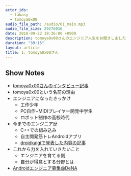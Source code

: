 ```yaml
---
actor_ids:
  - takasy
  - tomoya0x00
audio_file_path: /audio/01_main.mp3
audio_file_size: 29276016
date: 2018-09-22 18:36:00 +0900
description: tomoya0x00さんのエンジニア人生をお聞きしました
duration: "39:15"
layout: article
title: 1. tomoya0x00さん
---
```


## Show Notes
- [tomoya0x00さんのインタビュー記事](https://dena.com/jp/recruit/career/engineer/interview/tomoya-miwa.html)
- tomoya0x00という名前の理由
- エンジニアになったきっかけ
  - 工作少年
  - PC自作+MIDIプレイヤー開発中学生
  - ロボット制作の高校時代
- 今までのエンジニア歴
  - C++での組み込み
  - 自主開発筋トレAndroidアプリ
  - [droidkaigiで発表した内容の記事](https://qiita.com/tomoya0x00/items/4a20a6fbb59f33456013)
- これから力を入れていきたいこと
  - エンジニアを育てる側
  - 自分が得意とする分野とは
- [Androidエンジニア募集@DeNA](https://www.wantedly.com/projects/234611)
